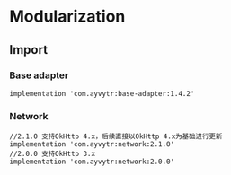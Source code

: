 # Modularization

## Import

### Base adapter
    implementation 'com.ayvytr:base-adapter:1.4.2'

### Network
    //2.1.0 支持OkHttp 4.x，后续直接以OkHttp 4.x为基础进行更新
    implementation 'com.ayvytr:network:2.1.0'
    //2.0.0 支持OkHttp 3.x
    implementation 'com.ayvytr:network:2.0.0'


